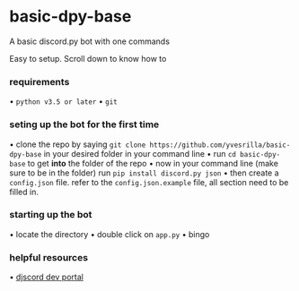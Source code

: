 # basic-dpy-base
A basic discord.py bot with one commands

Easy to setup. Scroll down to know how to

### requirements
• `python v3.5 or later`
• `git`


### seting up the bot for the first time
• clone the repo by saying `git clone https://github.com/yvesrilla/basic-dpy-base` in your desired folder in your command line
• run `cd basic-dpy-base` to get **into** the folder of the repo
• now in your command line (make sure to be in the folder) run `pip install discord.py json`
• then create a `config.json` file. refer to the `config.json.example` file, all section need to be filled in.

### starting up the bot
• locate the directory
• double click on `app.py`
• bingo

### helpful resources
•  [djscord dev portal](https://discord.com/developers/applications)
